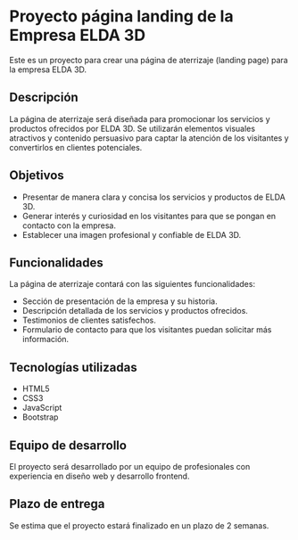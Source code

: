 # Proyecto página landing de la Empresa ELDA 3D

Este es un proyecto para crear una página de aterrizaje (landing page) para la empresa ELDA 3D.

## Descripción

La página de aterrizaje será diseñada para promocionar los servicios y productos ofrecidos por ELDA 3D. Se utilizarán elementos visuales atractivos y contenido persuasivo para captar la atención de los visitantes y convertirlos en clientes potenciales.

## Objetivos

- Presentar de manera clara y concisa los servicios y productos de ELDA 3D.
- Generar interés y curiosidad en los visitantes para que se pongan en contacto con la empresa.
- Establecer una imagen profesional y confiable de ELDA 3D.

## Funcionalidades

La página de aterrizaje contará con las siguientes funcionalidades:

- Sección de presentación de la empresa y su historia.
- Descripción detallada de los servicios y productos ofrecidos.
- Testimonios de clientes satisfechos.
- Formulario de contacto para que los visitantes puedan solicitar más información.

## Tecnologías utilizadas

- HTML5
- CSS3
- JavaScript
- Bootstrap

## Equipo de desarrollo

El proyecto será desarrollado por un equipo de profesionales con experiencia en diseño web y desarrollo frontend.

## Plazo de entrega

Se estima que el proyecto estará finalizado en un plazo de 2 semanas.
